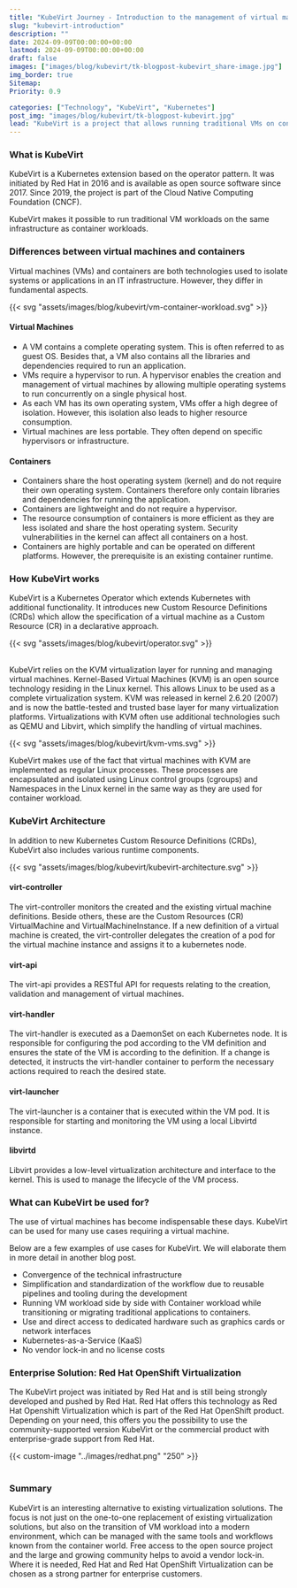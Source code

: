 ```yaml
---
title: "KubeVirt Journey - Introduction to the management of virtual machines on Kubernetes"
slug: "kubevirt-introduction"
description: ""
date: 2024-09-09T00:00:00+00:00
lastmod: 2024-09-09T00:00:00+00:00
draft: false
images: ["images/blog/kubevirt/tk-blogpost-kubevirt_share-image.jpg"]
img_border: true
Sitemap:
Priority: 0.9

categories: ["Technology", "KubeVirt", "Kubernetes"]
post_img: "images/blog/kubevirt/tk-blogpost-kubevirt.jpg"
lead: "KubeVirt is a project that allows running traditional VMs on container platforms such as Kubernetes."
---
```


### What is KubeVirt

KubeVirt is a Kubernetes extension based on the operator pattern. It was initiated by Red Hat in 2016 and is available as
open source software since 2017. Since 2019, the project is part of the Cloud Native Computing Foundation (CNCF).

KubeVirt makes it possible to run traditional VM workloads on the same infrastructure as container workloads.

### Differences between virtual machines and containers

Virtual machines (VMs) and containers are both technologies used to isolate systems or applications in an IT
infrastructure. However, they differ in fundamental aspects.

{{< svg "assets/images/blog/kubevirt/vm-container-workload.svg" >}}

#### Virtual Machines

- A VM contains a complete operating system. This is often referred to as guest OS. Besides that, a VM also contains all the libraries and dependencies required to run an application.
- VMs require a hypervisor to run. A hypervisor enables the creation and management of virtual machines by allowing multiple operating systems to run concurrently on a single physical host.
- As each VM has its own operating system, VMs offer a high degree of isolation. However, this isolation also leads to higher resource consumption.
- Virtual machines are less portable. They often depend on specific hypervisors or infrastructure.

#### Containers

- Containers share the host operating system (kernel) and do not require their own operating system. Containers therefore only contain libraries and dependencies for running the application.
- Containers are lightweight and do not require a hypervisor.
- The resource consumption of containers is more efficient as they are less isolated and share the host operating system. Security vulnerabilities in the kernel can affect all containers on a host.
- Containers are highly portable and can be operated on different platforms. However, the prerequisite is an existing container runtime.

### How KubeVirt works

KubeVirt is a Kubernetes Operator which extends Kubernetes with additional functionality. It introduces new Custom Resource Definitions (CRDs) which allow the specification of a virtual machine as a Custom Resource (CR) in a declarative approach.

{{< svg "assets/images/blog/kubevirt/operator.svg" >}}
<br /><br />

KubeVirt relies on the KVM virtualization layer for running and managing virtual machines. Kernel-Based Virtual Machines (KVM)
is an open source technology residing in the Linux kernel. This allows Linux to be used as a complete virtualization
system. KVM was released in kernel 2.6.20 (2007) and is now the battle-tested and trusted base layer for many
virtualization platforms. Virtualizations with KVM often use additional technologies such as QEMU and Libvirt, which
simplify the handling of virtual machines.

{{< svg "assets/images/blog/kubevirt/kvm-vms.svg" >}}

KubeVirt makes use of the fact that virtual machines with KVM are implemented as regular Linux processes. These processes
are encapsulated and isolated using Linux control groups (cgroups) and Namespaces in the Linux kernel in the same way as
they are used for container workload.

### KubeVirt Architecture

In addition to new Kubernetes Custom Resource Definitions (CRDs), KubeVirt also includes various runtime components.

{{< svg "assets/images/blog/kubevirt/kubevirt-architecture.svg" >}}

#### virt-controller

The virt-controller monitors the created and the existing virtual machine definitions. Beside others, these are the
Custom Resources (CR) VirtualMachine and VirtualMachineInstance. If a new definition of a virtual machine is created,
the virt-controller delegates the creation of a pod for the virtual machine instance and assigns it to a kubernetes node.

#### virt-api

The virt-api provides a RESTful API for requests relating to the creation, validation and management of virtual machines.

#### virt-handler

The virt-handler is executed as a DaemonSet on each Kubernetes node. It is responsible for configuring the pod according
to the VM definition and ensures the state of the VM is according to the definition. If a change is detected, it instructs
the virt-handler container to perform the necessary actions required to reach the desired state.

#### virt-launcher

The virt-launcher is a container that is executed within the VM pod. It is responsible for starting and monitoring the VM using a local Libvirtd instance.

#### libvirtd

Libvirt provides a low-level virtualization architecture and interface to the kernel. This is used to manage the lifecycle of the VM process.

### What can KubeVirt be used for?

The use of virtual machines has become indispensable these days. KubeVirt can be used for many use cases requiring a
virtual machine.

Below are a few examples of use cases for KubeVirt. We will elaborate them in more detail in another blog post.

- Convergence of the technical infrastructure
- Simplification and standardization of the workflow due to reusable pipelines and tooling during the development
- Running VM workload side by side with Container workload while transitioning or migrating traditional applications to containers.
- Use and direct access to dedicated hardware such as graphics cards or network interfaces
- Kubernetes-as-a-Service (KaaS)
- No vendor lock-in and no license costs

### Enterprise Solution: Red Hat OpenShift Virtualization

The KubeVirt project was initiated by Red Hat and is still being strongly developed and pushed by Red Hat. Red Hat
offers this technology as Red Hat Openshift Virtualization which is part of the Red Hat OpenShift product. Depending on your need,
this offers you the possibility to use the community-supported version KubeVirt or the commercial product with
enterprise-grade support from Red Hat.

{{< custom-image "../images/redhat.png" "250" >}}
<br /><br />

### Summary

KubeVirt is an interesting alternative to existing virtualization solutions. The focus is not just on the one-to-one
replacement of existing virtualization solutions, but also on the transition of VM workload into a modern environment, which can
be managed with the same tools and workflows known from the container world. Free access to the open source project and
the large and growing community helps to avoid a vendor lock-in. Where it is needed, Red Hat and Red Hat OpenShift
Virtualization can be chosen as a strong partner for enterprise customers.

